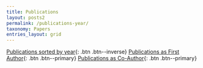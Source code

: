 ```yaml
---
title: Publications
layout: posts2
permalink: /publications-year/
taxonomy: Papers
entries_layout: grid
---
```



[Publications sorted by year](/publications-year/){: .btn .btn--inverse} [Publications as First Author](/publications-first-author/){: .btn .btn--primary} [Publications as Co-Author](/publications-co-author/){: .btn .btn--primary}